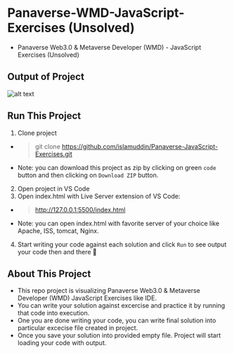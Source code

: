 #  Panaverse-WMD-JavaScript-Exercises (Unsolved)

- Panaverse Web3.0 & Metaverse Developer (WMD) - JavaScript Exercises (Unsolved)
## Output of Project
![alt text](https://i.ibb.co/DCvqD4g/output.png)

## Run This Project
1. Clone project
* > git clone https://github.com/islamuddin/Panaverse-JavaScript-Exercises.git
* Note: you can download this project as zip by clicking on green `code` button and then clicking on `Download ZIP` button. 
2. Open project in VS Code
3. Open index.html with Live Server extension of VS Code:
* > http://127.0.0.1:5500/index.html
* Note: you can open index.html with favorite server of your choice like Apache, ISS, tomcat, Nginx. 
4. Start writing your code against each solution and click `Run` to see output your code then and there 🙂

## About This Project
- This repo project is visualizing Panaverse Web3.0 & Metaverse Developer (WMD) JavaScript Exercises like IDE.
- You can write your solution against excercise and practice it by running that code into execution.
- One you are done writing your code, you can write final solution into particular excecise file created in project.
- Once you save your solution into provided empty file. Project will start loading your code with output.

